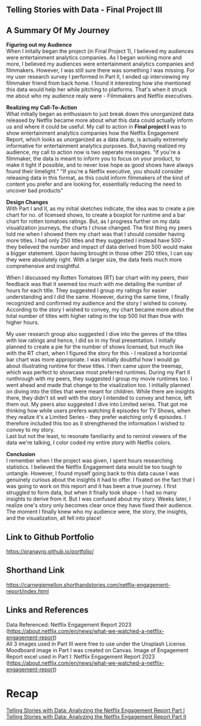 ## Telling Stories with Data - Final Project III

## A Summary Of My Journey

**Figuring out my Audience**</br>
When I initally began the project (in Final Project 1), I believed my audiences were entertainment analytics companies. As I began working more and more, I believed my audiences were entertainment analytics companies and filmmakers. However, I was still sure there was something I was missing. For my user research survey I performed in Part II, I ended up interviewing my filmmaker friend from back home. I found it interesting how she mentioned this data would help her while pitching to platforms. That's when it struck me about who my audience realy were - Filmmakers and Netflix executives. 

**Realizing my Call-To-Action**</br>
What initially began as enthusiasm to just break down this unorganized data released by Netflix became more about what this data could actually inform us and where it could be useful. My call to action in **Final project I** was to show entertainment analytics companies how the Netflix Engagement Report, which looks as unorganized as a data dump, is actually extremely informative for entertainment analytics purposes. But,having realized my audience, my call to action now is two seperate messages. "If you're a filmmaker, the data is meant to inform you to focus on your product, to make it tight if possible, and to never lose hope as good shows have always found their limelight."
"If you're a Netflix executive, you should consider releasing data in this format, as this could inform filmmakers of the kind of content you prefer and are looking for, essentially reducing the need to uncover bad products"

**Design Changes**</br>
With Part I and II, as my initial sketches indicate, the idea was to create a pie chart for no. of licensed shows, to create a boxplot for runtime and a bar chart for rotten tomatoes ratings. But, as I progress further on my data visualization journeys, the charts I chose changed. The first thing my peers told me when I showed them my chart was that I should consider having more titles. I had only 250 titles and they suggested I instead have 500 - they believed the number and impact of data derived from 500 would make a bigger statement. Upon having brought in those other 250 titles, I can say they were absolutely right. With a larger size, the data feels much more comprehensive and insightful.</br>

When I discussed my Rotten Tomatoes (RT) bar chart with my peers, their feedback was that it seemed too much with me detailing the number of hours for each title. They suggested I group my ratings for easier understanding and I did the same. However, during the same time, I finally recognized and confirmed my audience and the story I wished to convey. According to the story I wished to convey, my chart became more about the total number of titles with higher rating in the top 500 list than thoe with higher hours. </br>

My user research group also suggested I dive into the genres of the titles with low ratings and hence, I did so in my final presentation. I initially planned to create a pie for the number of shows licensed, but much like with the RT chart, when I figured the story for this - I realized a horizontal bar chart was more appropriate. I was initially doubtful how I would go about illustrating runtime for these titles. I then came upon the treemap, which was perfect to showcase most preferred runtimes. During my Part II runthrough with my peers, they suggested I group my movie runtimes too. I went ahead and made that change to the visalization too. I initially planned on diving into the titles that were meant for children. While there are insights there, they didn't sit well with the story I intended to convey and hence, left them out. My peers also suggested I dive into Limited series. That got me thinking how while users prefers watching 8 episodes for TV Shows, when they realize it's a Limited Series - they prefer watching only 6 episodes. I therefore included this too as it strengthened the information I wished to convey to my story.</br>
Last but not the least, to resonate familiarity and to remind viewers of the data we're talking, I color coded my entire story with Netflix colors.

**Conclusion**</br>
I remember when I the project was given, I spent hours researching statistics. I believed the Netflix Engagement data would be too tough to untangle. However, I found myself going back to this data cause I was genuinely curious about the insights it had to offer. I fixated on the fact that I was going to work on this report and it has been a true journey. I first struggled to form data, but when it finally took shape - I had so many insights to derive from it. But I was confused about my story. Weeks later, I realize one's story only becomes clear once they have fixed their audience. The moment I finally knew who my audience were, the story, the insights, and the visualization, all fell into place!


## Link to Github Portfolio
https://pranayrp.github.io/portfolio/

## Shorthand Link
https://carnegiemellon.shorthandstories.com/netflix-engagement-report/index.html

## Links and References
Data Referenced: Netflix Engagement Report 2023 (https://about.netflix.com/en/news/what-we-watched-a-netflix-engagement-report)</br>
All 3 images used in Part III were free to use under the Unsplash License.
Moodboard image in Part I was created on Canvas.
Image of Engagement Report excel used in Part I: Netflix Engagement Report 2023 (https://about.netflix.com/en/news/what-we-watched-a-netflix-engagement-report)</br>

# Recap

[Telling Stories with Data: Analyzing the Netflix Engagement Report Part I](/pranayfinalproject1.md) <br/>
[Telling Stories with Data: Analyzing the Netflix Engagement Report Part II](/pranayfinalproject2.md)











